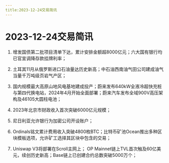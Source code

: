 ```yaml
---
title:2023-12-24交易简讯
---
```

# 2023-12-24交易简讯

1. 增发国债第二批项目清单下达，累计安排金额超8000亿元；六大国有银行均已官宣调降存款挂牌利率；

2. 土耳其11月从俄罗斯进口石油量达历史新高；中石油西南油气田公司建成油气当量千万吨级页岩气产区；

3. 国内规模最大高原山地风电基地建成投产；蔚来发布640kW全液冷超快充桩与第四代换电站，2024年4月开始全面部署；蔚来汽车发布全域900V高压架构及46105大圆柱电池；

4. 2023年北京市财政收入首次突破6000亿元规模；

5. 尼日利亚允许银行为加密公司开设账户；

6. Ordinals铭文累计费用收入突破4800枚BTC；比特币矿池Ocean推出多种区块模板选项，允许矿工选择其区块中包含的交易；

7. Uniswap V3将部署在Scroll主网上；
OP Mainnet链上TVL首次触及60亿美元，续创历史新高；Base链上已创建合约总数突破5000万个；
